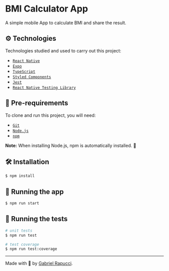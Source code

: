 # BMI Calculator App

A simple mobile App to calculate BMI and share the result.

## ⚙️ Technologies

Technologies studied and used to carry out this project:

- [`React Native`](https://reactnative.dev/)
- [`Expo`](https://expo.dev/)
- [`TypeScript`](https://www.typescriptlang.org/)
- [`Styled Components`](https://styled-components.com/)
- [`Jest`](https://jestjs.io/)
- [`React Native Testing Library`](https://callstack.github.io/react-native-testing-library/)

## 📝 Pre-requirements

To clone and run this project, you will need:

- [`Git`](https://git-scm.com/)
- [`Node.js`](https://nodejs.org/)
- [`npm`](https://www.npmjs.com/)

**Note:** When installing Node.js, npm is automatically installed. 🎉

## 🛠️ Installation

```bash
$ npm install
```

## 🏃 Running the app

```bash
$ npm run start
```

## 🧪 Running the tests

```bash
# unit tests
$ npm run test

# test coverage
$ npm run test:coverage
```

___

Made with 💚 by [Gabriel Rapucci](https://gabrielrapucci.com.br).
